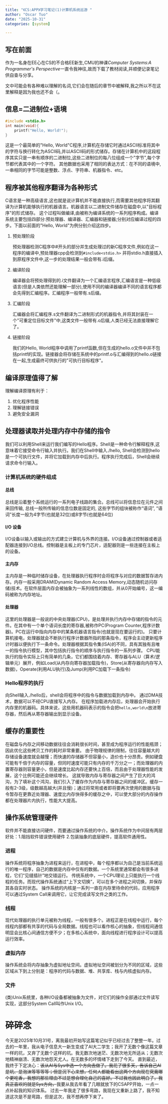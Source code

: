 ```yaml
---
title: "《CS:APP》学习笔记(1)计算机系统巡游 "
author: "Oscar Tuo"
date: "2025-10-31"
categories: [system]

---
```



## 写在前面
作为一名身在EE心在CS的不合格EE新生,CMU的神课*Computer Systems:A Programmer's Perspective*一直令我神往,故而下载了教材阅读,并顺便记录笔记供自查与分享。

文中可能会有各种难以理解的名词,它们会在随后的章节中被解释,我之所以不在这里解释是因为我也还不会（。


## 信息=二进制位+语境
```C
#include <stdio.h>
int main(void){
	printf("Hello, World!");
}
```
这是一个最简单的"Hello, World"C程序,计算机在存储它时通过ASCII标准将其中的字符与换行转化为ASCII码,并以ASCII码的形式储存。存储在计算机中的这段程序其实只是一串有顺序的二进制位,这些二进制位的每八位组成一个"字节",每个字节都代表其中的一个字符。
其他数据也采用了相同的表达方式：在不同的语境中,一串相同的字节可能是整数、浮点、字符串、机器指令、etc。

## 程序被其他程序翻译为各种形式

C语言是一种高级语言,这也就是说计算机并不能直接执行,而需要其他程序将其翻译为计算机能够执行的机器语言。机器语言以二进制文件储存在磁盘中,以"目标程序"的形式储存。
这个过程叫做编译,由被称为编译系统的一系列程序构成。编译系统主要包括四部分:预处理器、编译器、汇编器和链接器;分别对应编译过程的四步。下面以前面的"Hello, World"为例分别介绍这四步。

1. 预处理阶段

   预处理器检测C程序中#开头的部分并生成处理过的新C程序文件,例如在这一程序的编译中,预处理器cpp会检测到``` #include<stdio.h> ``` 并将stdio.h直接插入到原程序文件中,这一步的处理结果一般会带有.i后缀。

2. 编译阶段

   编译器会将预处理得到的.i文件翻译为一个汇编语言程序,汇编语言是一种低级语言(但是人类依然还能理解一部分),使用不同的编译器编译不同的语言程序都会先得到汇编程序。汇编程序一般带有.s后缀。

3. 汇编阶段

   汇编器会将汇编程序.s文件翻译为二进制形式的机器指令,并将其封装在一个"可重定位目标文件"中,这类文件一般带有.o后缀,人类已经无法直接理解它了。

4. 链接阶段

   我们的Hello, World程序中调用了printf函数,但在生成的hello.o文件中并不包括printf的实现。链接器会将存储在系统中的printf.o与汇编得到的hello.o链接在一起,生成最终可供执行的"可执行目标程序"。

## 编译原理值得了解

理解编译原理有利于：
1. 优化程序性能
2. 理解链接错误
3. 避免安全漏洞

## 处理器读取并处理内存中存储的指令

我们可以利用Shell来运行我们编写的Hello程序。Shell是一种命令行解释程序,这意味着它接受命令行输入并执行。我们在Shell中输入./hello, Shell会检测到hello是一个可执行文件，并将它加载到内存中后执行。程序执行完成后，Shell会继续请求命令行输入。

### 计算机系统的硬件组成

#### 总线
总线是沿着整个系统运行的一系列电子线路的集合。总线可以将信息位在元件之间来回传输, 总线一般所传输的信息位数是固定的, 这些字节的组块被称作“语词”, “语词”长度一般为4字节(也就是32位)或8字节(也就是64位)
#### I/O 设备
I/O设备以输入或输出的方式建立计算机与外界的连接。I/O设备通过控制器或者适配器连接到I/O总线。控制器是主板上的专门芯片，适配器则是一些连接在主板上的设备。

#### 主内存
主内存是一种临时储存设备，在处理器执行程序时会将程序与对应的数据暂存进内存。内存一般采用DRAM(Dynamic Random Access Memory,动态随机访问存储)技术。在软件层面内存会被抽象为一系列线性的数组，并从0开始编号，这一编码被称为内存地址。

#### 处理器
这里的处理器是一般说的中央处理器(CPU)，是处理并执行内存中存储的指令的元件。在其中有一个单个语词长度的寄存器,被称作PC(Program Counter,程序计数器)。PC在运行中指向内存中的某条机器语言指令(也就是现在要运行的)。
只要计算机接电，处理器就会不断执行程序计数器所指的那条指令，程序会主动更新程序计时器以便执行下一条命令。处理器根据其指令集(ISA)的不同，具有其独有且唯一的指令执行模型，其中包括执行指令的顺序与执行指令的一系列步骤。
CPU能执行的指令实际上只有简单的几条，它们都围绕着内存、寄存器与ALU（算术/逻辑单元）展开，例如Load(从内存向寄存器加载指令)，Store(从寄存器向内存写入数据)，Operate(利用ALU执行)及Jump(利用PC加载下一条指令)

### Hello程序的执行
向Shell输入./hello后，shell会将程序中的指令与数据加载到内存中。
通过DMA技术，数据可以不经CPU直接写入内存。
在程序加载进内存后，处理器会开始执行内存里的机器码。具体来说，这些用机器码表示的指令会把``hello,world\n``放进寄存器，然后再从寄存器输出到显示设备。

## 缓存的重要性
在磁盘与内存之间移动数据往往会消耗很长时间，甚至成为程序运行的性能瓶颈；因此优化这些拷贝工作的耗时非常重要。
由于物理规律的限制，往往容量越大的存储设备速度就会越慢；而快速的存储器不但容量小，造价也十分昂贵。例如硬盘可能有千倍于内存的容量，但同时速度可能只有内存的千万分之一；而处理器的内置寄存器则容量更小，但是速度比起内存还要快上百倍，而且由于处理器性能的发展，这个比例可能还会继续增长。
这就导致内存与寄存器之间产生了巨大的鸿沟，为了填补这个鸿沟，我们引入了缓存作为内存与寄存器之间的缓冲区。缓存一般有2-3级，级数越高越大(并且慢)；通过将常用或者即将要再次使用的数据与指令暂存在更靠近处理器、速度比内存快得多的缓存之中，可以使大部分的内存操作都在处理器片内执行，性能大大提高。

## 操作系统管理硬件
软件并不能直接访问硬件，而要通过操作系统的中介。操作系统作为中间层有两层好处：1.阻挡软件错误使用硬件 2.包装抽象的底层硬件，提高软件通用性。

### 进程
操作系统将程序抽象为进程来运行，在进程中，每个程序都以为自己是当前系统运行的唯一程序，自己的数据是内存中仅有的数据。一个系统里通常都会有很多进程，它们“见缝插针”地交错运行。
传统系统中，一个CPU理论上只能执行一个线程的任务。而现代操作系统通过“上下文切换”，可以在多个进程之间切换，并保存其各自实时状态。
操作系统的内核是一系列一直在内存里待命的代码，应用程序可以通过System Call来调用它，让它完成读写文件之类的工作。

### 线程
现代处理器的执行单元被称为线程，一般有很多个。进程正是在线程中运行，每个线程内部都有共享的代码与全局数据。线程也可以看作核心的抽象，但线程间通信明显会比核心间通信方便不少；在多核心系统中，面向线程进行程序设计可以提高运行效率。

### 虚拟内存
操作系统会将内存抽象为虚拟地址空间。虚拟地址空间被划分为不同的区域，这些区域从下到上分别是：程序的代码与数据、堆、共享库、栈与内核虚拟内存。

### 文件
(类)Unix系统里，各种I/O设备都被抽象为文件，对它们的操作全部通过文件读写实现，这部分System Call叫作Unix I/O。



# 碎碎念
今天是2025年10月31号，离我最初开始写这篇笔记似乎已经过去了整整一年。过去的一年里，我从电子信息大一新生变成了AI大二学生；我开了无数个像这篇文章一样的坑，又弃了无数个这样的坑。我无数次地迷茫、无数次地无所适从；无数次地精神崩溃、无数次地怨天尤人。在无数多的坏情绪下走到了今天。
直到最近，我终于下定决心：~~该从AI与Sys中选一个方向去做了。我花了很多天，告诉自己AI是坑、是泡沫等等等等；但是沉下心来想，任何人都能看出这两个方向现在究竟哪个更吃香，我想的那些理由不过是想合理化自己的喜好。不过我也因此明白了，我真正喜欢的就是Sys方向，~~我要从我去年看了几眼就放下的CSAPP开始，一点一点补起我的知识体系。
过去一年我走了很多弯路，我现在又重新上路了，我不知道这次是不是弯路，但是这次，我不想再停下来了。